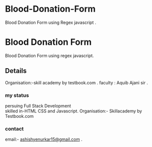 # Blood-Donation-Form
Blood Donation Form using Regex javascript .
# Blood Donation Form
Blood Donation Form using regex javascript.
## Details
Organisation:-skill academy by testbook.com .
faculty : Aquib Ajani sir .
### my status 
persuing Full Stack Development <br>
skilled in-HTML CSS and Javascript.
Organisation:- Skillacademy by Testbook.com<br>
### contact
email:- ashishyenurkar15@gmail.com .
